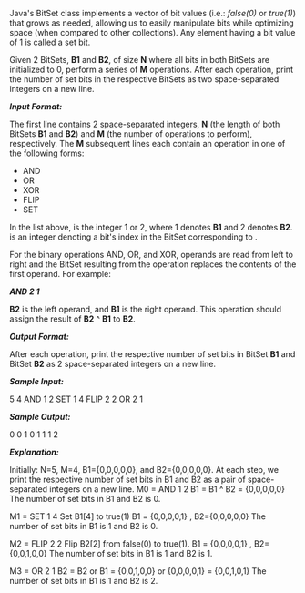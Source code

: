 Java's BitSet class implements a vector of bit values (i.e.: *false(0)* or *true(1)*) that grows as needed,
allowing us to easily manipulate bits while optimizing space (when compared to other collections).
Any element having a bit value of 1 is called a set bit.

Given 2 BitSets, **B1** and **B2**, of size **N** where all bits in both BitSets are initialized to 0,
perform a series of **M** operations. After each operation, print the number of set bits in the respective BitSets as
two space-separated integers on a new line.

_**Input Format:**_

The first line contains 2 space-separated integers, **N** (the length of both BitSets **B1** and **B2**)
and **M** (the number of operations to perform), respectively.
The **M** subsequent lines each contain an operation in one of the following forms:

* AND <set> <set>
* OR <set> <set>
* XOR <set> <set>
* FLIP <set> <index>
* SET <set> <index>

In the list above, <set> is the integer 1 or 2, where 1 denotes **B1** and 2 denotes **B2**.
<index> is an integer denoting a bit's index in the BitSet corresponding to <set>.

For the binary operations AND, OR, and XOR, operands are read from left to right and the BitSet resulting from
the operation replaces the contents of the first operand. For example:

***AND 2 1***

**B2** is the left operand, and **B1** is the right operand. This operation should assign the result of **B2** ^ **B1** to **B2**.

_**Output Format:**_

After each operation, print the respective number of set bits in BitSet **B1** and BitSet **B2**
as 2 space-separated integers on a new line.

_**Sample Input:**_

5 4
AND 1 2
SET 1 4
FLIP 2 2
OR 2 1

_**Sample Output:**_

0 0
1 0
1 1
1 2

_**Explanation:**_

Initially: N=5, M=4, B1={0,0,0,0,0}, and B2={0,0,0,0,0}. 
At each step, we print the respective number of set bits in B1 and B2 as a pair of space-separated integers on a new line.
M0 = AND 1 2
B1 = B1 ^ B2 = {0,0,0,0,0}
The number of set bits in B1 and B2 is 0.

M1 = SET 1 4
Set B1[4] to true(1)
B1 = {0,0,0,0,1} , B2={0,0,0,0,0}
The number of set bits in B1 is 1 and B2 is 0.

M2 = FLIP 2 2
Flip B2[2] from false(0) to true(1).
B1 = {0,0,0,0,1} , B2={0,0,1,0,0}
The number of set bits in B1 is 1 and B2 is 1.

M3 = OR 2 1
B2 = B2 or B1 = {0,0,1,0,0} or {0,0,0,0,1} = {0,0,1,0,1}
The number of set bits in B1 is 1 and B2 is 2.